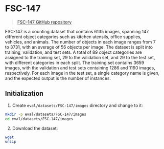 # FSC-147 

> [FSC-147 GitHub repository](https://github.com/cvlab-stonybrook/LearningToCountEverything?tab=readme-ov-file)

FSC-147 is a counting dataset that contains 6135 images, spanning 147 different object categories such as kitchen utensils, office supplies, vehicles, and animals. The number of objects in each image ranges from 7 to 3731, with an average of 56 objects per image. The dataset is split into training, validation, and test sets. A total of 89 object categories are assigned to the training set, 29 to the validation set, and 29 to the test set, with different categories in each split. The training set  contains 3659 images, with the validation and test sets containing 1286 and 1190 images, respectively. For each image in the test set, a single category name is given, and the expected output is the number of instances.

## Initialization

1. Create `eval/datasets/FSC-147/images` directory and change to it:
```bash
mkdir -p eval/datasets/FSC-147/images
cd eval/datasets/FSC-147/images
```
2. Download the dataset:
```bash
wget
unzip
```
